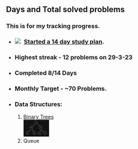 ## Days and Total solved problems

### This is for my tracking progress. 
- ### <img src="https://assets.leetcode.com/study_plan/algorithm/cover.png" width="25px" style="margin-right:5px;" /> [Started a 14 day study plan](https://leetcode.com/study-plan/algorithm/?progress=xzppl9i2). 
- ### Highest streak - 12 problems on 29-3-23
- ### Completed 8/14 Days
- ### Monthly Target - ~70 Problems.
- ### Data Structures:
    1. [Binary Trees](./Data%20Structures/BinaryTrees/) <br/> <img src="./Data%20Structures/BinaryTrees/Binary%20Tree%20Representation.png" width="70px" />
    2. Queue